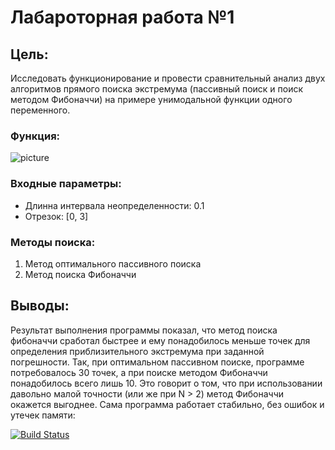 # Лабароторная работа №1

## Цель:
 
Исследовать функционирование и провести сравнительный анализ двух алгоритмов 
прямого поиска экстремума (пассивный поиск и поиск методом Фибоначчи) на примере
унимодальной функции одного переменного.

### Функция:

![picture](https://quicklatex.com/cache3/4e/ql_d935562e3347a742652f910e1235124e_l3.png)

### Входные параметры:

- Длинна интервала неопределенности: 0.1
- Отрезок: [0, 3]

### Методы поиска:

1. Метод оптимального пассивного поиска
1. Метод поиска Фибоначчи

## Выводы:

Результат выполнения программы показал, что метод поиска фибоначчи сработал
быстрее и ему понадобилось меньше точек для определения приблизительного экстремума при
заданной погрешности. Так, при оптимальном пассивном поиске, программе потребовалось 30 
точек, а при поиске методом Фибоначчи понадобилось всего лишь 10. Это говорит о том, что 
при использовании давольно малой точности (или же при N > 2) метод Фибоначчи окажется
выгоднее. Сама программа работает стабильно, без ошибок и утечек памяти:

[![Build Status](https://travis-ci.com/OzoNeTT/TSiSA_01.svg?token=sV8byM9dvFxT9RH6zSKV&branch=master)](https://travis-ci.com/OzoNeTT/TSiSA_01)